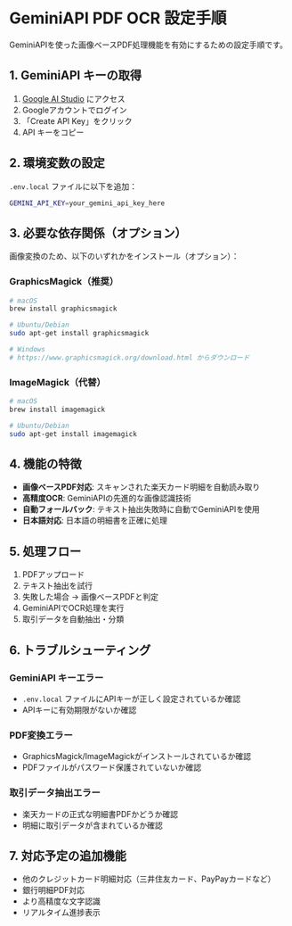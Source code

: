 # GeminiAPI PDF OCR 設定手順

GeminiAPIを使った画像ベースPDF処理機能を有効にするための設定手順です。

## 1. GeminiAPI キーの取得

1. [Google AI Studio](https://aistudio.google.com/app/apikey) にアクセス
2. Googleアカウントでログイン
3. 「Create API Key」をクリック
4. API キーをコピー

## 2. 環境変数の設定

`.env.local` ファイルに以下を追加：

```bash
GEMINI_API_KEY=your_gemini_api_key_here
```

## 3. 必要な依存関係（オプション）

画像変換のため、以下のいずれかをインストール（オプション）：

### GraphicsMagick（推奨）
```bash
# macOS
brew install graphicsmagick

# Ubuntu/Debian
sudo apt-get install graphicsmagick

# Windows
# https://www.graphicsmagick.org/download.html からダウンロード
```

### ImageMagick（代替）
```bash
# macOS
brew install imagemagick

# Ubuntu/Debian
sudo apt-get install imagemagick
```

## 4. 機能の特徴

- **画像ベースPDF対応**: スキャンされた楽天カード明細を自動読み取り
- **高精度OCR**: GeminiAPIの先進的な画像認識技術
- **自動フォールバック**: テキスト抽出失敗時に自動でGeminiAPIを使用
- **日本語対応**: 日本語の明細書を正確に処理

## 5. 処理フロー

1. PDFアップロード
2. テキスト抽出を試行
3. 失敗した場合 → 画像ベースPDFと判定
4. GeminiAPIでOCR処理を実行
5. 取引データを自動抽出・分類

## 6. トラブルシューティング

### GeminiAPI キーエラー
- `.env.local` ファイルにAPIキーが正しく設定されているか確認
- APIキーに有効期限がないか確認

### PDF変換エラー
- GraphicsMagick/ImageMagickがインストールされているか確認
- PDFファイルがパスワード保護されていないか確認

### 取引データ抽出エラー
- 楽天カードの正式な明細書PDFかどうか確認
- 明細に取引データが含まれているか確認

## 7. 対応予定の追加機能

- 他のクレジットカード明細対応（三井住友カード、PayPayカードなど）
- 銀行明細PDF対応
- より高精度な文字認識
- リアルタイム進捗表示